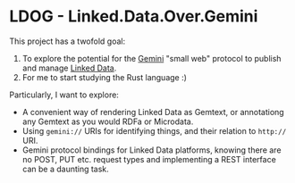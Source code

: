 # LDOG - Linked.Data.Over.Gemini

This project has a twofold goal:

1. To explore the potential for the [Gemini](https://gemini.circumlunar.space/) "small web" protocol to publish and manage [Linked Data](https://www.w3.org/wiki/LinkedData).
2. For me to start studying the Rust language :)

Particularly, I want to explore:

* A convenient way of rendering Linked Data as Gemtext, or annotationg any Gemtext as you would RDFa or Microdata.
* Using `gemini://` URIs for identifying things, and their relation to `http://` URI.
* Gemini protocol bindings for Linked Data platforms, knowing there are no POST, PUT etc. request types and implementing a REST interface can be a daunting task.


